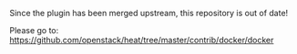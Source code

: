Since the plugin has been merged upstream, this repository is out of date!

Please go to: https://github.com/openstack/heat/tree/master/contrib/docker/docker
